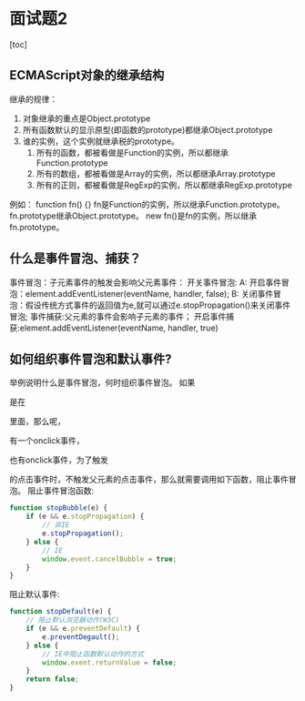 # 面试题2
[toc]
## ECMAScript对象的继承结构
继承的规律：
1. 对象继承的重点是Object.prototype
2. 所有函数默认的显示原型(即函数的prototype)都继承Object.prototype
3. 谁的实例，这个实例就继承税的prototype。
	1. 所有的函数，都被看做是Function的实例，所以都继承Function.prototype
	2. 所有的数组，都被看做是Array的实例，所以都继承Array.prototype
	3. 所有的正则，都被看做是RegExp的实例，所以都继承RegExp.prototype

例如： function fn() {}
fn是Function的实例，所以继承Function.prototype。
fn.prototype继承Object.prototype。
new fn()是fn的实例，所以继承fn.prototype。

## 什么是事件冒泡、捕获？
事件冒泡：子元素事件的触发会影响父元素事件：
开关事件冒泡:
A: 开启事件冒泡：element.addEventListener(eventName, handler, false);
B: 关闭事件冒泡：假设传统方式事件的返回值为e,就可以通过e.stopPropagation()来关闭事件冒泡;
事件捕获:父元素的事件会影响子元素的事件；
开启事件捕获:element.addEventListener(eventName, handler, true)
## 如何组织事件冒泡和默认事件?
举例说明什么是事件冒泡，何时组织事件冒泡。
如果<p>是在<div>里面，那么呢，<p>有一个onclick事件，<div>也有onclick事件，为了触发<p>的点击事件时，不触发父元素的点击事件，那么就需要调用如下函数，阻止事件冒泡。
阻止事件冒泡函数:
```js
function stopBubble(e) {
	if (e && e.stopPropagation) {
    	// 非IE
    	e.stopPropagation();
    } else {
    	// IE
        window.event.cancelBubble = true;
    }
}
```
阻止默认事件:
```js
function stopDefault(e) {
	// 阻止默认浏览器动作(W3C)
    if (e && e.preventDefault) {
    	e.preventDegault();
    } else {
    	// IE中阻止函数默认动作的方式
        window.event.returnValue = false;
    }
    return false;
}
```
